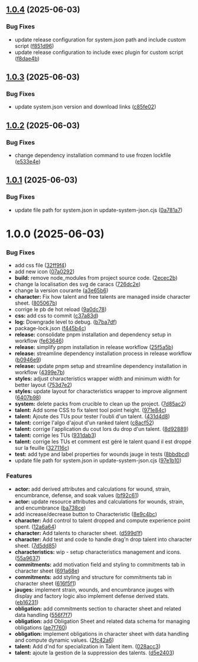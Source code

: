 ## [1.0.4](https://github.com/herveDarritchon/foundryvtt-swerpg/compare/v1.0.3...v1.0.4) (2025-06-03)


### Bug Fixes

* update release configuration for system.json path and include custom script ([f851d96](https://github.com/herveDarritchon/foundryvtt-swerpg/commit/f851d96e81030b017ff1652d7c4a2dda65e55f28))
* update release configuration to include exec plugin for custom script ([f8dae4b](https://github.com/herveDarritchon/foundryvtt-swerpg/commit/f8dae4be4c32144bc767680b25d8169934c6813f))

## [1.0.3](https://github.com/herveDarritchon/foundryvtt-swerpg/compare/v1.0.2...v1.0.3) (2025-06-03)


### Bug Fixes

* update system.json version and download links ([c85fe02](https://github.com/herveDarritchon/foundryvtt-swerpg/commit/c85fe02884f36967508a75737245e2fb9704ac84))

## [1.0.2](https://github.com/herveDarritchon/foundryvtt-swerpg/compare/v1.0.1...v1.0.2) (2025-06-03)


### Bug Fixes

* change dependency installation command to use frozen lockfile ([e533e4e](https://github.com/herveDarritchon/foundryvtt-swerpg/commit/e533e4e168856490e397de1c3c8c2e79cb19d258))

## [1.0.1](https://github.com/herveDarritchon/foundryvtt-swerpg/compare/v1.0.0...v1.0.1) (2025-06-03)


### Bug Fixes

* update file path for system.json in update-system-json.cjs ([0a781a7](https://github.com/herveDarritchon/foundryvtt-swerpg/commit/0a781a7473531f316a5a5b8436f40da571b0dd71))

# 1.0.0 (2025-06-03)


### Bug Fixes

* add css file ([32ff9f4](https://github.com/herveDarritchon/foundryvtt-swerpg/commit/32ff9f44fb743cb99db084224b901e60d2019f55))
* add new icon ([07a0292](https://github.com/herveDarritchon/foundryvtt-swerpg/commit/07a0292e1f580edfe2050c85f88813ed32d7fb9f))
* **build:** remove node_modules from project source code. ([2ecec2b](https://github.com/herveDarritchon/foundryvtt-swerpg/commit/2ecec2b86fa3c889ef2442dd0459db485e41fca6))
* change la localisation des svg de caracs ([726dc2e](https://github.com/herveDarritchon/foundryvtt-swerpg/commit/726dc2e1f8d96913f2b4c80be45aefea50b1a0e0))
* change la version courante ([a3e65b6](https://github.com/herveDarritchon/foundryvtt-swerpg/commit/a3e65b6cdbb89ef378de4e50d4426ab1461ff0fe))
* **character:** Fix how talent and free talents are managed inside character sheet. ([805067b](https://github.com/herveDarritchon/foundryvtt-swerpg/commit/805067bfe8cc9ca3a625428a6947c7628fc87c90))
* corrige le pb de hot reload ([9a0dc78](https://github.com/herveDarritchon/foundryvtt-swerpg/commit/9a0dc784bd02219450b17816e0815025909522b9))
* **css:** add css to commit ([c37a83d](https://github.com/herveDarritchon/foundryvtt-swerpg/commit/c37a83ddc2fc9f14be2ecde42e792714cf85ffa4))
* **log:** Downgrade level to debug. ([b7ba7df](https://github.com/herveDarritchon/foundryvtt-swerpg/commit/b7ba7dfadbdb533de378c4beca3c66a19c1e7ef6))
* package-lock.json ([f445b4c](https://github.com/herveDarritchon/foundryvtt-swerpg/commit/f445b4c0dec6c92529821131a346bb98f7f89668))
* **release:** consolidate pnpm installation and dependency setup in workflow ([fe63646](https://github.com/herveDarritchon/foundryvtt-swerpg/commit/fe63646ba16a5d689dc8ef748e044c61b31dfc56))
* **release:** simplify pnpm installation in release workflow ([25f5a5b](https://github.com/herveDarritchon/foundryvtt-swerpg/commit/25f5a5b3743847198d40924dbaee996fbf3d03d5))
* **release:** streamline dependency installation process in release workflow ([b0946e9](https://github.com/herveDarritchon/foundryvtt-swerpg/commit/b0946e9f3b70a49cc69d6d6ffe7e45673c0637fd))
* **release:** update pnpm setup and streamline dependency installation in workflow ([4399e7b](https://github.com/herveDarritchon/foundryvtt-swerpg/commit/4399e7bfea60ca44f07196a69128a5e01a40dbd9))
* **styles:** adjust characteristics wrapper width and minimum width for better layout ([753d7e2](https://github.com/herveDarritchon/foundryvtt-swerpg/commit/753d7e2f051c7f6732dcc37e9615eb4030eaea4e))
* **styles:** update layout for characteristics wrapper to improve alignment ([6407b98](https://github.com/herveDarritchon/foundryvtt-swerpg/commit/6407b980142a4bcc842a71f7cf21c60238b358c5))
* **system:** delete packs from crucible to clean up the project. ([7d85ac2](https://github.com/herveDarritchon/foundryvtt-swerpg/commit/7d85ac27d4bdf9b5958e2c1ae8d4f6ef77419ff0))
* **talent:** Add some CSS to fix talent tool point height. ([971e84c](https://github.com/herveDarritchon/foundryvtt-swerpg/commit/971e84c0b389316dda8b41dd635f854a2803ed83))
* **talent:** Ajoute des TUs pour tester l'oubli d'un talent. ([431d4d8](https://github.com/herveDarritchon/foundryvtt-swerpg/commit/431d4d8e14e2dc1d8371c3148fdd2505e1acb4cb))
* **talent:** corrige l'algo d'ajout d'un ranked talent ([c8acf52](https://github.com/herveDarritchon/foundryvtt-swerpg/commit/c8acf524e57649e9f6bea95eeab3bf3d2a4b86c4))
* **talent:** corrige l'application du cout lors du drop d'un talent. ([8d92889](https://github.com/herveDarritchon/foundryvtt-swerpg/commit/8d92889776bba2ca7e0c30c259bf4ec7a873e113))
* **talent:** corrige les TUs ([931dab3](https://github.com/herveDarritchon/foundryvtt-swerpg/commit/931dab3e23e66e3806ab00275f90809b204dc77a))
* **talent:** corrige les TUs et comment est géré le talent quand il est droppé sur la feuille ([327116c](https://github.com/herveDarritchon/foundryvtt-swerpg/commit/327116c2e63110ff5af35de935d6b20db2f4998b))
* **test:** add type and label properties for wounds jauge in tests ([8bbdbcd](https://github.com/herveDarritchon/foundryvtt-swerpg/commit/8bbdbcd1aed35837472a4097422c175052d51404))
* update file path for system.json in update-system-json.cjs ([97e1b10](https://github.com/herveDarritchon/foundryvtt-swerpg/commit/97e1b10e34809122a7cb1241c68b90c076c111d5))


### Features

* **actor:** add derived attributes and calculations for wound, strain, encumbrance, defense, and soak values ([bf92c61](https://github.com/herveDarritchon/foundryvtt-swerpg/commit/bf92c6105cf2c409e05d2c0bac4b49a8804496d7))
* **actor:** update resource attributes and calculations for wounds, strain, and encumbrance ([ba738ce](https://github.com/herveDarritchon/foundryvtt-swerpg/commit/ba738ced91e8648c104a6b386829b3f4e0d9e321))
* add increase/decrease button to Characteristic ([8e9c4bc](https://github.com/herveDarritchon/foundryvtt-swerpg/commit/8e9c4bc1c37cb778eb3dfda0e6e0bd60b713ce50))
* **character:** Add control to talent dropped and compute experience point spent. ([12a6a64](https://github.com/herveDarritchon/foundryvtt-swerpg/commit/12a6a64847b730ab2ac97dc136e6843e485a7d1d))
* **character:** Add talents to character sheet. ([d599d1f](https://github.com/herveDarritchon/foundryvtt-swerpg/commit/d599d1f370fcbf04eb305805b3e052e93ec41a6b))
* **character:** Add test and code to handle drag'n drop talent into character sheet. ([7d5dd85](https://github.com/herveDarritchon/foundryvtt-swerpg/commit/7d5dd85f67ec036a54224e84eaa16b05c0dd00d1))
* **characteristics:** wip - setup characteristics management and icons. ([55a9637](https://github.com/herveDarritchon/foundryvtt-swerpg/commit/55a963765073c015759064f3a3e59e39c4763517))
* **commitments:** add motivation field and styling to commitments tab in character sheet ([691a68e](https://github.com/herveDarritchon/foundryvtt-swerpg/commit/691a68e61da3f9f8121d52ea7b7429380472c1f8))
* **commitments:** add styling and structure for commitments tab in character sheet ([616f5f1](https://github.com/herveDarritchon/foundryvtt-swerpg/commit/616f5f179a63412313584dce2f98a3bcff30924e))
* **jauges:** implement strain, wounds, and encumbrance jauges with display and factory logic also implement defense derived stats. ([eb16231](https://github.com/herveDarritchon/foundryvtt-swerpg/commit/eb16231cfe8a096cd64d8324c1d3006f32d36e76))
* **obligation:** add commitments section to character sheet and related data handling ([556f7f7](https://github.com/herveDarritchon/foundryvtt-swerpg/commit/556f7f7a7bdc4bda04999d6288565e93f6bd8c13))
* **obligation:** add Obligation Sheet and related data schema for managing obligations ([ae7f760](https://github.com/herveDarritchon/foundryvtt-swerpg/commit/ae7f7608004fc6ccf591be1826f1df4eef177387))
* **obligation:** implement obligations in character sheet with data handling and compute dynamic values. ([2fc42a6](https://github.com/herveDarritchon/foundryvtt-swerpg/commit/2fc42a66b00aa05d9ebeabfdd6fa998a19f6b769))
* **talent:** Add d'nd for specialization in Talent item. ([028acc3](https://github.com/herveDarritchon/foundryvtt-swerpg/commit/028acc3e13542513d9ab3ca7ae22408559825892))
* **talent:** ajoute la gestion de la suppression des talents. ([d5e2403](https://github.com/herveDarritchon/foundryvtt-swerpg/commit/d5e2403a144afe794a3265742cf497b2b85a5bcc))
